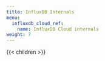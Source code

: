 ```yaml
---
title: InfluxDB Internals
menu:
  influxdb_cloud_ref:
    name: InfluxDB Cloud internals
weight: 7
---
```


{{< children >}}
